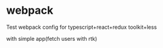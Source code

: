 # webpack


Test webpack config for typescript+react+redux toolkit+less

with simple app(fetch users with rtk)
